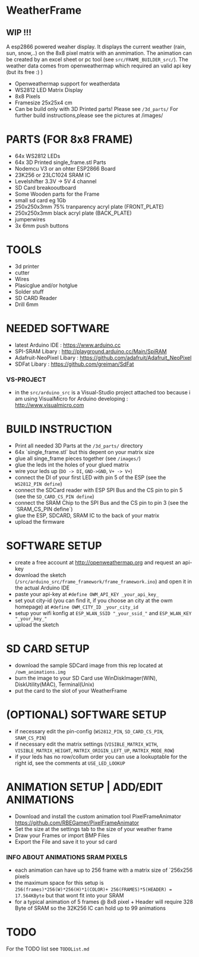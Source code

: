 # WeatherFrame
## WIP !!!

A esp2866 powered weaher display.
It displays the current weather (rain, sun, snow,..) on the 8x8 pixel matrix with an anmimation.
The animation can be created by an excel sheet or pc tool (see `src/FRAME_BUILDER_src/`).
The weather data comes from openweathermap which required an valid api key (but its free :) )
* Openweathermap support for weatherdata
* WS2812 LED Matrix Display
* 8x8 Pixels 
* Framesize 25x25x4 cm
* Can be build only with 3D Printed parts! Please see `/3d_parts/`
For further build instructions,please see the pictures at /images/


# PARTS (FOR 8x8 FRAME)
 * 64x WS2812 LEDs
 * 64x 3D Printed single_frame.stl Parts
 * Nodemcu V3 or an ohter ESP2866 Board
 * 23K256 or 23LC1024 SRAM IC
 * Levelshifter 3.3V -> 5V 4 channel
 * SD Card breakooutboard
 * Some Wooden parts for the Frame
 * small sd card eg 1Gb
 * 250x250x3mm 75% tranparency acryl plate (FRONT_PLATE)
 * 250x250x3mm black acryl plate (BACK_PLATE)
 * jumperwires
 * 3x 6mm push buttons
 
# TOOLS
 * 3d printer
 * cutter
 * Wires
 * Plasicglue and/or hotglue
 * Solder stuff
 * SD CARD Reader
 * Drill 6mm

# NEEDED SOFTWARE
 * latest Arduino IDE : https://www.arduino.cc
 * SPI-SRAM Libary : http://playground.arduino.cc/Main/SpiRAM
 * Adafruit-NeoPixel Libary : https://github.com/adafruit/Adafruit_NeoPixel
 * SDFat Libary : https://github.com/greiman/SdFat
 
### VS-PROJECT
 * in the `src/arduino_src` is a Visual-Studio project attached too because i am using VisualMicro for Arduino developing :
 http://www.visualmicro.com
 

# BUILD INSTRUCTION
 * Print all needed 3D Parts at the `/3d_parts/` directory 
 * 64x ´single_frame.stl´ but this depent on your matrix size
 * glue all singe_frame pieces together (see `/images/`)
 * glue the leds int the holes of your glued matrix
 * wire your leds up (`DO -> DI`, `GND->GND`, `V+ -> V+`)
 * connect the DI of your first LED with pin 5 of the ESP (see the `WS2812_PIN define`)
 * connect the SDCard reader with ESP SPI Bus and the CS pin to pin 5 (see the `SD_CARD_CS_PIN define`)
 * connect the SRAM Chip to the SPI Bus and the CS pin to pin 3 (see the ´SRAM_CS_PIN define´)
 * glue the ESP, SDCARD, SRAM IC to the back of your matrix
 * upload the firmware

# SOFTWARE SETUP
 * create a free account at http://openweathermap.org and request an api-key
 * download the sketch (`/src/arduino_src/frame_framework/frame_framework.ino`) and open it in the actual Arduino IDE
 * paste your api-key at `#define OWM_API_KEY _your_api_key_`
 * set yout city-id (you can find it, if you choose an city at the owm homepage) at `#define OWM_CITY_ID _your_city_id`
 * setup your wifi konfig at `ESP_WLAN_SSID "_your_ssid_"` and `ESP_WLAN_KEY "_your_key_"`
 * upload the sketch
 
# SD CARD SETUP
 * download the sample SDCard image from this rep located at `/owm_animations.img`
 * burn the image to your SD Card use WinDiskImager(WIN), DiskUtility(MAC), Terminal(Unix)
 * put the card to the slot of your WeatherFrame
 
 
# (OPTIONAL) SOFTWARE SETUP
 * if necessary edit the pin-config (`WS2812_PIN`, `SD_CARD_CS_PIN`, `SRAM_CS_PIN`)
 * if necessary edit the matrix settings (`VISIBLE_MATRIX_WITH`, `VISIBLE_MATRIX_HEIGHT`, `MATRIX_ORIGIN_LEFT_UP`, `MATRIX_MODE_ROW`)
 * if your leds has no row/collum order you can use a lookuptable for the right id, see the comments at `USE_LED_LOOKUP`
 

 
# ANIMATION SETUP | ADD/EDIT ANIMATIONS
* Download and install the custom animation tool PixelFrameAnimator https://github.com/RBEGamer/PixelFrameAnimator
* Set the size at the settings tab to the size of your weather frame
* Draw your Frames or import BMP Files
* Export the File and save it to your sd card


### INFO ABOUT ANIMATIONS SRAM PIXELS
 * each animation can have up to 256 frame with a matrix size of `256x256 pixels
 * the maximum space for this setup is `256(frames)*256(W)*256(H)*1(COLOR)+ 256(FRAMES)*5(HEADER) = 17.564KByte`  but that wont fit into your SRAM
 * for a typical animation of 5 frames @ 8x8 pixel + Header will require 328 Byte of SRAM so the 32K256 IC can hold up to 99 animations

# TODO
For the TODO list see `TODOList.md`
